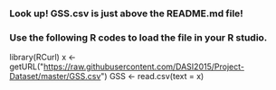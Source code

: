 ### Look up! GSS.csv is just above the README.md file!

### Use the following R codes to load the file in your R studio. 
library(RCurl)
x <- getURL("https://raw.githubusercontent.com/DASI2015/Project-Dataset/master/GSS.csv")
GSS <- read.csv(text = x)

